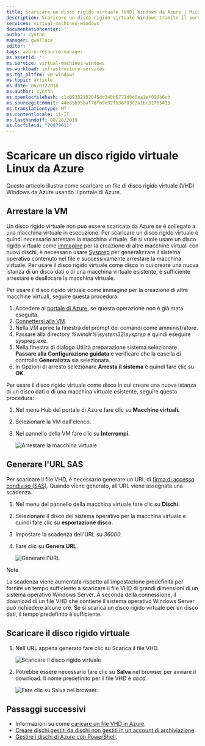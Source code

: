 ```yaml
---
title: Scaricare un disco rigido virtuale (VHD) Windows da Azure | Microsoft Docs
description: Scaricare un disco rigido virtuale Windows tramite il portale di Azure.
services: virtual-machines-windows
documentationcenter: ''
author: cynthn
manager: gwallace
editor: ''
tags: azure-resource-manager
ms.assetid: ''
ms.service: virtual-machines-windows
ms.workload: infrastructure-services
ms.tgt_pltfrm: vm-windows
ms.topic: article
ms.date: 06/01/2018
ms.author: cynthn
ms.openlocfilehash: c1c09382102045dd248b6771d8d0ea1ef090b6eb
ms.sourcegitcommit: 44e85b95baf7dfb9e92fb38f03c2a1bc31765415
ms.translationtype: MT
ms.contentlocale: it-IT
ms.lasthandoff: 08/28/2019
ms.locfileid: "70079611"
---
```

# <a name="download-a-windows-vhd-from-azure"></a>Scaricare un disco rigido virtuale Linux da Azure

Questo articolo illustra come scaricare un file di disco rigido virtuale (VHD) Windows da Azure usando il portale di Azure.

## <a name="stop-the-vm"></a>Arrestare la VM

Un disco rigido virtuale non può essere scaricato da Azure se è collegato a una macchina virtuale in esecuzione. Per scaricare un disco rigido virtuale è quindi necessario arrestare la macchina virtuale. Se si vuole usare un disco rigido virtuale come [immagine](tutorial-custom-images.md) per la creazione di altre macchine virtuali con nuovi dischi, è necessario usare [Sysprep](https://docs.microsoft.com/windows-hardware/manufacture/desktop/sysprep--generalize--a-windows-installation) per generalizzare il sistema operativo contenuto nel file e successivamente arrestare la macchina virtuale. Per usare il disco rigido virtuale come disco in cui creare una nuova istanza di un disco dati o di una macchina virtuale esistente, è sufficiente arrestare e deallocare la macchina virtuale.

Per usare il disco rigido virtuale come immagine per la creazione di altre macchine virtuali, seguire questa procedura:

1.  Accedere al [portale di Azure](https://portal.azure.com/), se questa operazione non è già stata eseguita.
2.  [Connettersi alla VM](connect-logon.md?toc=%2fazure%2fvirtual-machines%2fwindows%2ftoc.json). 
3.  Nella VM aprire la finestra del prompt dei comandi come amministratore.
4.  Passare alla directory *%windir%\system32\sysprep* e quindi eseguire sysprep.exe.
5.  Nella finestra di dialogo Utilità preparazione sistema selezionare **Passare alla Configurazione guidata** e verificare che la casella di controllo **Generalizza** sia selezionata.
6.  In Opzioni di arresto selezionare **Arresta il sistema** e quindi fare clic su **OK**. 

Per usare il disco rigido virtuale come disco in cui creare una nuova istanza di un disco dati o di una macchina virtuale esistente, seguire questa procedura:

1.  Nel menu Hub del portale di Azure fare clic su **Macchine virtuali**.
2.  Selezionare la VM dall'elenco.
3.  Nel pannello della VM fare clic su **Interrompi**.

    ![Arrestare la macchina virtuale](./media/download-vhd/export-stop.png)

## <a name="generate-sas-url"></a>Generare l'URL SAS

Per scaricare il file VHD, è necessario generare un URL di [firma di accesso condiviso (SAS)](../../storage/common/storage-dotnet-shared-access-signature-part-1.md?toc=%2fazure%2fvirtual-machines%2fwindows%2ftoc.json). Quando viene generato, all'URL viene assegnata una scadenza.

1.  Nel menu del pannello della macchina virtuale fare clic su **Dischi**.
2.  Selezionare il disco del sistema operativo per la macchina virtuale e quindi fare clic su **esportazione disco**.
3.  Impostare la scadenza dell'URL su *36000*.
4.  Fare clic su **Genera URL**.

    ![Generare l'URL](./media/download-vhd/export-generate-new.png)

> [!NOTE]
> La scadenza viene aumentata rispetto all'impostazione predefinita per fornire un tempo sufficiente a scaricare il file VHD di grandi dimensioni di un sistema operativo Windows Server. A seconda della connessione, il download di un file VHD che contiene il sistema operativo Windows Server può richiedere alcune ore. Se si scarica un disco rigido virtuale per un disco dati, il tempo predefinito è sufficiente. 
> 
> 

## <a name="download-vhd"></a>Scaricare il disco rigido virtuale

1.  Nell'URL appena generato fare clic su Scarica il file VHD.

    ![Scaricare il disco rigido virtuale](./media/download-vhd/export-download.png)

2.  Potrebbe essere necessario fare clic su **Salva** nel browser per avviare il download. Il nome predefinito per il file VHD è *abcd*.

    ![Fare clic su Salva nel browser.](./media/download-vhd/export-save.png)

## <a name="next-steps"></a>Passaggi successivi

- Informazioni su come [caricare un file VHD in Azure](upload-generalized-managed.md?toc=%2fazure%2fvirtual-machines%2fwindows%2ftoc.json). 
- [Creare dischi gestiti da dischi non gestiti in un account di archiviazione](attach-disk-ps.md?toc=%2fazure%2fvirtual-machines%2fwindows%2ftoc.json).
- [Gestire i dischi di Azure con PowerShell](tutorial-manage-data-disk.md?toc=%2fazure%2fvirtual-machines%2fwindows%2ftoc.json).

